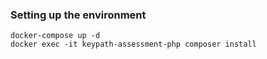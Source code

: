 ### Setting up the environment

    docker-compose up -d
    docker exec -it keypath-assessment-php composer install
